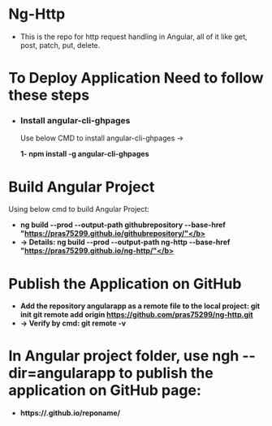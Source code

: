 # Ng-Http
- This is the repo for http request handling in Angular, all of it like get, post, patch, put, delete.

# To Deploy Application Need to follow these steps
- ### Install angular-cli-ghpages
  Use below CMD to install angular-cli-ghpages ->

  <b> 1- npm install -g angular-cli-ghpages </b>
  
# Build Angular Project
  Using below cmd to build Angular Project:

 - <b> ng build --prod --output-path githubrepository --base-href "https://pras75299.github.io/githubrepository/"</b> 
 - -> Details: <b> ng build --prod --output-path ng-http --base-href "https://pras75299.github.io/ng-http/"</b>  
  
# Publish the Application on GitHub
  - Add the repository angularapp as a remote file to the local project:
    git init
    git remote add origin https://github.com/pras75299/ng-http.git
  - -> Verify by cmd: <b>git remote -v</b>
  
 # In Angular project folder, use ngh --dir=angularapp to publish the application on GitHub page:
  - https://.github.io/reponame/
  
